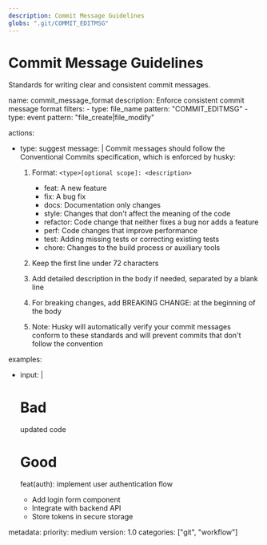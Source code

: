 ```yaml
---
description: Commit Message Guidelines
globs: ".git/COMMIT_EDITMSG"
---
```

# Commit Message Guidelines
Standards for writing clear and consistent commit messages.

<rule>
name: commit_message_format
description: Enforce consistent commit message format
filters:
  - type: file_name
    pattern: "COMMIT_EDITMSG"
  - type: event
    pattern: "file_create|file_modify"

actions:
  - type: suggest
    message: |
      Commit messages should follow the Conventional Commits specification, which is enforced by husky:

      1. Format: `<type>[optional scope]: <description>`
         - feat: A new feature
         - fix: A bug fix
         - docs: Documentation only changes
         - style: Changes that don't affect the meaning of the code
         - refactor: Code change that neither fixes a bug nor adds a feature
         - perf: Code changes that improve performance
         - test: Adding missing tests or correcting existing tests
         - chore: Changes to the build process or auxiliary tools
      
      2. Keep the first line under 72 characters
      
      3. Add detailed description in the body if needed, separated by a blank line
      
      4. For breaking changes, add BREAKING CHANGE: at the beginning of the body
      
      5. Note: Husky will automatically verify your commit messages conform to these standards and will prevent commits that don't follow the convention

examples:
  - input: |
      # Bad
      updated code
      
      # Good
      feat(auth): implement user authentication flow
      
      - Add login form component
      - Integrate with backend API
      - Store tokens in secure storage

metadata:
  priority: medium
  version: 1.0
  categories: ["git", "workflow"]
</rule>
